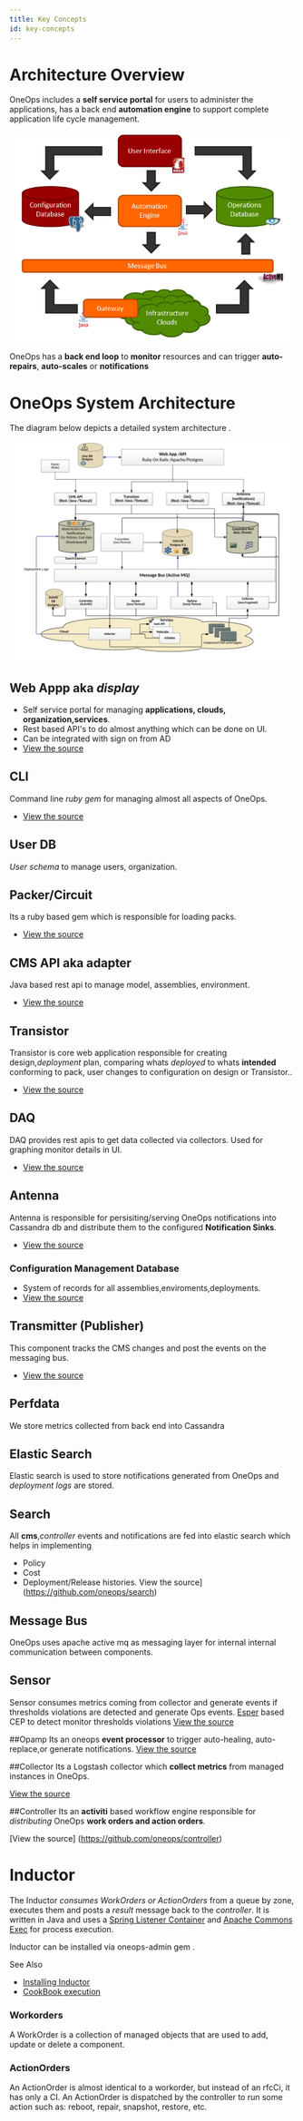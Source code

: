 ```yaml
---
title: Key Concepts
id: key-concepts
---
```


# Architecture Overview
OneOps includes a **self service portal** for users to administer the applications, has a back end **automation engine** to support complete application life cycle management.  


![Architecture Overview](../../assets/local/images/architecture-overview-user.png)


OneOps has a **back end loop** to **monitor** resources and can trigger  **auto-repairs**, **auto-scales** or  **notifications**

# OneOps System Architecture

The diagram below depicts a detailed system architecture .

![System Architecture](../../assets/local/images/architecture-diagram.png)



## Web Appp aka *display*
* Self service portal for managing **applications, clouds, organization,services**.
* Rest based API's to do almost anything which can be done on UI.
* Can be integrated with sign on from AD
* [View the source](https://github.com/oneops/display)

## CLI
 Command line *ruby gem* for managing almost all aspects of OneOps.
 * [View the source](https://github.com/oneops/cli)

## User DB
*User schema* to manage users, organization.
## Packer/Circuit
Its a ruby based gem which is responsible for loading packs.
*  [View the source](https://github.com/oneops/oneops-admin)

## CMS API aka adapter
 Java based rest api to manage model, assemblies, environment.
*  [View the source](https://github.com/oneops/adapter)

## Transistor

Transistor is core web application responsible for creating design,*deployment* plan, comparing whats *deployed* to
whats **intended** conforming to pack, user changes to configuration on design or Transistor..

*  [View the source](https://github.com/oneops/transistor)

## DAQ
DAQ provides rest apis to get data collected via collectors. Used for graphing monitor details in UI.
*  [View the source](https://github.com/oneops/daq)

## Antenna

Antenna is responsible for persisiting/serving OneOps notifications into Cassandra db and distribute them to the configured **Notification Sinks**.
*  [View the source](https://github.com/oneops/antenna)

### Configuration Management Database
* System of records for all assemblies,enviroments,deployments.
*  [View the source](https://github.com/oneops/db-schema)

## Transmitter (Publisher)
This component tracks the CMS changes and post the events on the messaging bus.
* [View the source](https://github.com/oneops/transmitter)

## Perfdata
 We store metrics collected from back end into Cassandra

## Elastic Search

Elastic search is used to store notifications generated from OneOps and *deployment logs* are stored.
## Search
All **cms**,*controller* events and notifications are fed
into elastic search which helps in implementing
* Policy
* Cost
* Deployment/Release histories.
View the source](https://github.com/oneops/search)

## Message Bus
OneOps uses apache active mq as messaging layer for internal  internal communication between components.

## Sensor
Sensor consumes metrics coming from collector and generate events if thresholds violations are detected  and generate Ops events.
[Esper](http://www.espertech.com/) based CEP to detect monitor thresholds violations
[View the source](https://github.com/oneops/sensor)

##Opamp
Its an oneops **event processor** to trigger auto-healing, auto-replace,or generate notifications.
[View the source](https://github.com/oneops/opamp)

##Collector
Its a Logstash collector which **collect metrics** from managed instances in OneOps.

[View the source](https://github.com/oneops/daq)

##Controller
Its an **activiti** based workflow engine responsible for *distributing* OneOps **work orders and action orders**.

[View the source] (https://github.com/oneops/controller)

# Inductor
The Inductor *consumes WorkOrders or ActionOrders* from a queue by zone, executes them and posts a *result* message back to the *controller*.
It is written in Java and uses a <a href="http://docs.spring.io/spring-framework/docs/3.0.5.RELEASE/api/org/springframework/jms/listener/DefaultMessageListenerContainer.html" target="_blank">Spring Listener Container</a> and <a href="https://commons.apache.org/proper/commons-exec/" target="_blank">Apache Commons Exec</a> for process execution.

Inductor can be installed via oneops-admin gem  .

See Also

* [Installing Inductor](../howto/#build-install-and-configure-an-inductor)
* [CookBook execution](../references/#inductor)

### Workorders

A WorkOrder is a collection of managed objects that are used to add, update or delete a component.

### ActionOrders

An ActionOrder is almost identical to a workorder, but instead of an rfcCi, it has only a CI. An ActionOrder is dispatched by the controller to run some action such as: reboot, repair, snapshot, restore, etc.
